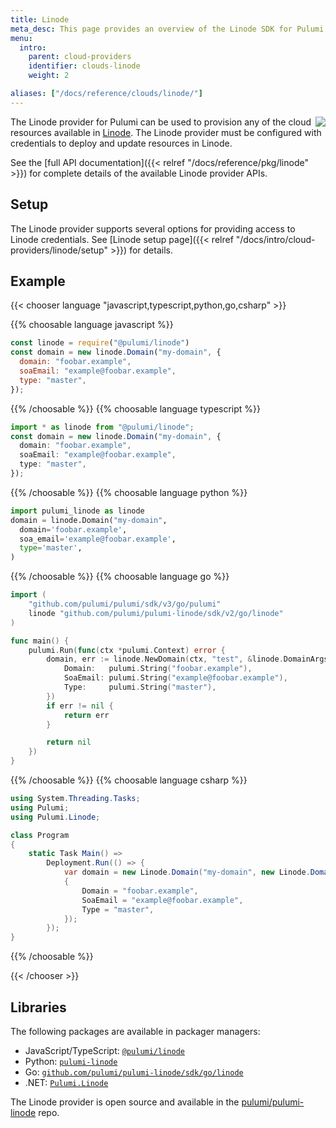 ```yaml
---
title: Linode
meta_desc: This page provides an overview of the Linode SDK for Pulumi.
menu:
  intro:
    parent: cloud-providers
    identifier: clouds-linode
    weight: 2

aliases: ["/docs/reference/clouds/linode/"]
---
```


<img src="/logos/tech/linode.svg" align="right" class="h-16 px-8 pb-4">

The Linode provider for Pulumi can be used to provision any of the cloud resources available in [Linode](https://www.linode.com).
The Linode provider must be configured with credentials to deploy and update resources in Linode.

See the [full API documentation]({{< relref "/docs/reference/pkg/linode" >}}) for complete details of the available Linode provider APIs.

## Setup

The Linode provider supports several options for providing access to Linode credentials.  See [Linode setup page]({{< relref "/docs/intro/cloud-providers/linode/setup" >}}) for details.

## Example

{{< chooser language "javascript,typescript,python,go,csharp" >}}

{{% choosable language javascript %}}

```javascript
const linode = require("@pulumi/linode")
const domain = new linode.Domain("my-domain", {
  domain: "foobar.example",
  soaEmail: "example@foobar.example",
  type: "master",
});
```

{{% /choosable %}}
{{% choosable language typescript %}}

```typescript
import * as linode from "@pulumi/linode";
const domain = new linode.Domain("my-domain", {
  domain: "foobar.example",
  soaEmail: "example@foobar.example",
  type: "master",
});
```

{{% /choosable %}}
{{% choosable language python %}}

```python
import pulumi_linode as linode
domain = linode.Domain("my-domain",
  domain='foobar.example',
  soa_email='example@foobar.example',
  type='master',
)
```

{{% /choosable %}}
{{% choosable language go %}}

```go
import (
	"github.com/pulumi/pulumi/sdk/v3/go/pulumi"
	linode "github.com/pulumi/pulumi-linode/sdk/v2/go/linode"
)

func main() {
	pulumi.Run(func(ctx *pulumi.Context) error {
		domain, err := linode.NewDomain(ctx, "test", &linode.DomainArgs{
			Domain:   pulumi.String("foobar.example"),
			SoaEmail: pulumi.String("example@foobar.example"),
			Type:     pulumi.String("master"),
		})
		if err != nil {
			return err
		}

		return nil
	})
}

```

{{% /choosable %}}
{{% choosable language csharp %}}

```csharp
using System.Threading.Tasks;
using Pulumi;
using Pulumi.Linode;

class Program
{
    static Task Main() =>
        Deployment.Run(() => {
            var domain = new Linode.Domain("my-domain", new Linode.DomainArgs
            {
                Domain = "foobar.example",
                SoaEmail = "example@foobar.example",
                Type = "master",
            });
        });
}
```

{{% /choosable %}}

{{< /chooser >}}

## Libraries

The following packages are available in packager managers:

* JavaScript/TypeScript: [`@pulumi/linode`](https://www.npmjs.com/package/@pulumi/linode)
* Python: [`pulumi-linode`](https://pypi.org/project/pulumi-linode/)
* Go: [`github.com/pulumi/pulumi-linode/sdk/go/linode`](https://github.com/pulumi/pulumi-linode)
* .NET: [`Pulumi.Linode`](https://www.nuget.org/packages/Pulumi.Linode)

The Linode provider is open source and available in the [pulumi/pulumi-linode](https://github.com/pulumi/pulumi-linode) repo.
